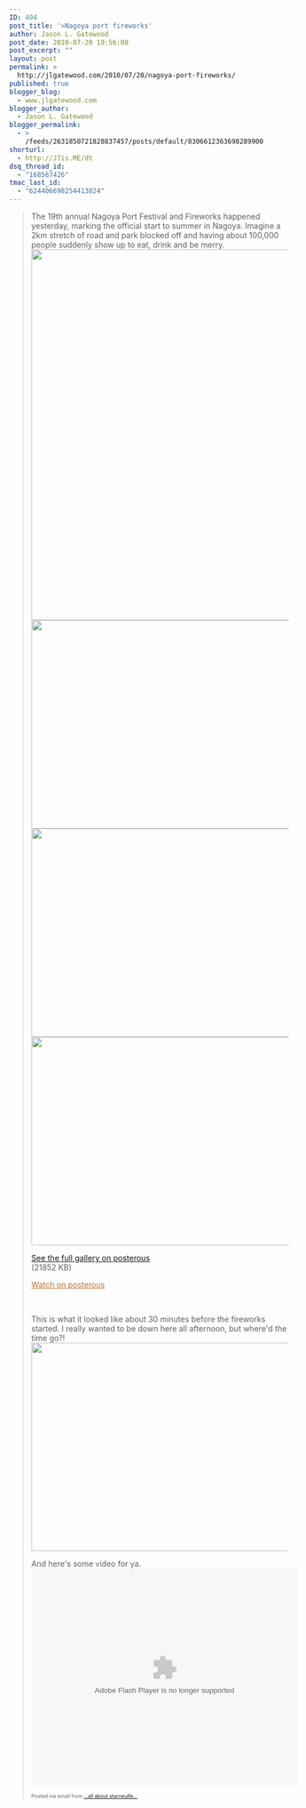 ```yaml
---
ID: 494
post_title: '>Nagoya port fireworks'
author: Jason L. Gatewood
post_date: 2010-07-20 19:56:00
post_excerpt: ""
layout: post
permalink: >
  http://jlgatewood.com/2010/07/20/nagoya-port-fireworks/
published: true
blogger_blog:
  - www.jlgatewood.com
blogger_author:
  - Jason L. Gatewood
blogger_permalink:
  - >
    /feeds/2631850721828837457/posts/default/8306612363698289900
shorturl:
  - http://J7is.ME/dt
dsq_thread_id:
  - "168567426"
tmac_last_id:
  - "624406698254413824"
---
```

><div><p>The 19th annual Nagoya Port Festival and Fireworks happened yesterday, marking the official start to summer in Nagoya. Imagine a 2km stretch of road and park blocked off and having about 100,000 people suddenly show up to eat, drink and be merry.  <a href="http://posterous.com/getfile/files.posterous.com/starrwulfe/HpnsiGisocuGGddEawecmcdBHIsDhuJsvFnxAHzanCjgIiwiieAmtgyDqFim/IMG_0225.jpg.scaled1000.jpg"><img src="http://posterous.com/getfile/files.posterous.com/starrwulfe/HpnsiGisocuGGddEawecmcdBHIsDhuJsvFnxAHzanCjgIiwiieAmtgyDqFim/IMG_0225.jpg.scaled500.jpg" alt="" width="500" height="667" /></a> <a href="http://posterous.com/getfile/files.posterous.com/starrwulfe/rxrqlBopCFfFBsIphApgousilCmlnFmzunztuEpiIIdgaotvtafwwvzpJaop/IMG_0227.jpg.scaled1000.jpg"><img src="http://posterous.com/getfile/files.posterous.com/starrwulfe/rxrqlBopCFfFBsIphApgousilCmlnFmzunztuEpiIIdgaotvtafwwvzpJaop/IMG_0227.jpg.scaled500.jpg" alt="" width="500" height="375" /></a> <a href="http://posterous.com/getfile/files.posterous.com/starrwulfe/btbnieplCvvJkpHIaAkwrjygiGpctdtusmhfjgczgdlsemJAhnhzdkmdtCpk/IMG_0228.jpg.scaled1000.jpg"><img src="http://posterous.com/getfile/files.posterous.com/starrwulfe/btbnieplCvvJkpHIaAkwrjygiGpctdtusmhfjgczgdlsemJAhnhzdkmdtCpk/IMG_0228.jpg.scaled500.jpg" alt="" width="500" height="375" /></a> <a href="http://posterous.com/getfile/files.posterous.com/starrwulfe/qIIBCFakrHFmdmsjqwboeCwAaipbrdGjrihgDJzBIExbegaaDHmuHFavBxnF/IMG_0229.jpg.scaled1000.jpg"><img src="http://posterous.com/getfile/files.posterous.com/starrwulfe/qIIBCFakrHFmdmsjqwboeCwAaipbrdGjrihgDJzBIExbegaaDHmuHFavBxnF/IMG_0229.jpg.scaled500.jpg" alt="" width="500" height="375" /></a></p><div><a href="http://starrwulfe.info/nagoya-port-fireworks">See the full gallery on posterous</a></div><div>(21852 KB)</div><p><a style="color: #bc7134;" href="http://starrwulfe.info/nagoya-port-fireworks">Watch on posterous</a></p><p> </p><p>This is what it looked like about 30 minutes before the fireworks started. I really wanted to be down here all afternoon, but where'd the time go?!<a href="http://posterous.com/getfile/files.posterous.com/starrwulfe/bJfBsrhjeEiwkvnEdImnrvuggJpvxEAescmkqfEpoHhiivvzaFjFBzGrlvqI/IMG_0231.jpg.scaled1000.jpg"><img src="http://posterous.com/getfile/files.posterous.com/starrwulfe/bJfBsrhjeEiwkvnEdImnrvuggJpvxEAescmkqfEpoHhiivvzaFjFBzGrlvqI/IMG_0231.jpg.scaled500.jpg" alt="" width="500" height="375" /></a></p><p>And here's some video for ya. <br /> <embed type="application/x-shockwave-flash" width="480" height="390" src="http://blip.tv/play/gYQhge%2BvdAI%2Em4v" allowscriptaccess="always" allowfullscreen="true"></embed></p><p style="font-size: 9px;">Posted via email from <a href="http://starrwulfe.info/nagoya-port-fireworks">...all about starrwulfe...</a></p></div>